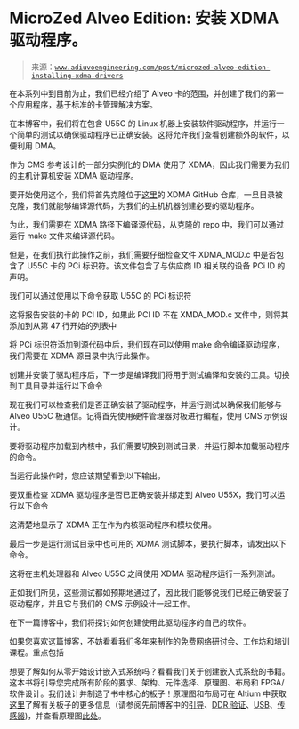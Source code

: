 <!--yml

category: 未分类

date: 2024-05-27 15:15:17

-->

# MicroZed Alveo Edition: 安装 XDMA 驱动程序。

> 来源：[`www.adiuvoengineering.com/post/microzed-alveo-edition-installing-xdma-drivers`](https://www.adiuvoengineering.com/post/microzed-alveo-edition-installing-xdma-drivers)

在本系列中到目前为止，我们已经介绍了 Alveo 卡的范围，并创建了我们的第一个应用程序，基于标准的卡管理解决方案。

在本博客中，我们将在包含 U55C 的 Linux 机器上安装软件驱动程序，并运行一个简单的测试以确保驱动程序已正确安装。这将允许我们查看创建额外的软件，以便利用 DMA。

作为 CMS 参考设计的一部分实例化的 DMA 使用了 XDMA，因此我们需要为我们的主机计算机安装 XDMA 驱动程序。

要开始使用这个，我们将首先克隆位于[这里](https://github.com/Xilinx/dma_ip_drivers/tree/2022.1.5)的 XDMA GitHub 仓库，一旦目录被克隆，我们就能够编译源代码，为我们的主机机器创建必要的驱动程序。

为此，我们需要在 XDMA 路径下编译源代码，从克隆的 repo 中，我们可以通过运行 make 文件来编译源代码。

但是，在我们执行此操作之前，我们需要仔细检查文件 XDMA_MOD.c 中是否包含了 U55C 卡的 PCi 标识符。该文件包含了与供应商 ID 相关联的设备 PCi ID 的声明。

我们可以通过使用以下命令获取 U55C 的 PCi 标识符

这将报告安装的卡的 PCI ID，如果此 PCI ID 不在 XMDA_MOD.c 文件中，则将其添加到从第 47 行开始的列表中

将 PCi 标识符添加到源代码中后，我们现在可以使用 make 命令编译驱动程序，我们需要在 XDMA 源目录中执行此操作。

创建并安装了驱动程序后，下一步是编译我们将用于测试编译和安装的工具。切换到工具目录并运行以下命令

现在我们可以检查我们是否正确安装了驱动程序，并运行测试以确保我们能够与 Alveo U55C 板通信。记得首先使用硬件管理器对板进行编程，使用 CMS 示例设计。

要将驱动程序加载到内核中，我们需要切换到测试目录，并运行脚本加载驱动程序的命令。

当运行此操作时，您应该期望看到以下输出。

要双重检查 XDMA 驱动程序是否已正确安装并绑定到 Alveo U55X，我们可以运行以下命令

这清楚地显示了 XDMA 正在作为内核驱动程序和模块使用。

最后一步是运行测试目录中也可用的 XDMA 测试脚本，要执行脚本，请发出以下命令。

这将在主机处理器和 Alveo U55C 之间使用 XDMA 驱动程序运行一系列测试。

正如我们所见，这些测试都如预期地通过了，因此我们能够说我们已经正确安装了驱动程序，并且它与我们的 CMS 示例设计一起工作。

在下一篇博客中，我们将探讨如何创建使用此驱动程序的自己的软件。

如果您喜欢这篇博客，不妨看看我们多年来制作的免费网络研讨会、工作坊和培训课程。重点包括

想要了解如何从零开始设计嵌入式系统吗？看看我们关于创建嵌入式系统的书籍。这本书将引导您完成所有阶段的要求、架构、元件选择、原理图、布局和 FPGA/软件设计。我们设计并制造了书中核心的板子！原理图和布局可在 Altium 中获取[这里](https://www.e3designers.com/altium-365)了解有关板子的更多信息（请参阅先前博客中的[引导](https://www.adiuvoengineering.com/post/microzed-chronicles-configuring-zynq-on-a-custom-board)、[DDR 验证](https://www.adiuvoengineering.com/post/microzed-chronicles-validating-your-custom-zynq-board-memory)、[USB](https://www.adiuvoengineering.com/post/microzed-chronicles-smart-sensor-iot-board-getting-usb-up-and-running)、[传感器](https://www.adiuvoengineering.com/post/microzed-chronicles-petalinux-i2c-in-the-ps-and-axi-iic))，并查看原理图[此处](https://www.adiuvoengineering.com/post/sensorsthink-board-schematic)。 
